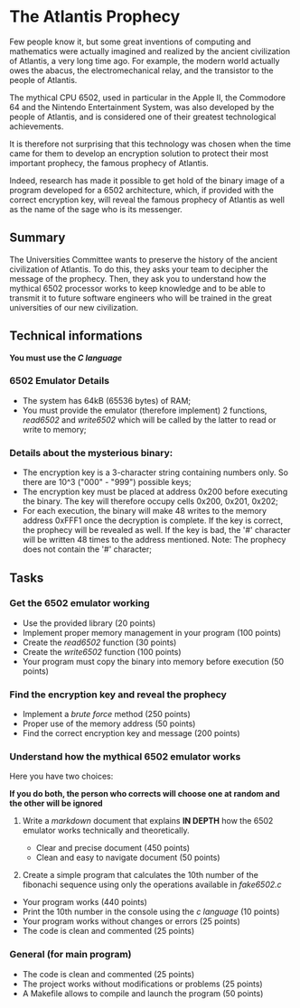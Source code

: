 # The Atlantis Prophecy
Few people know it, but some great inventions of computing and mathematics were actually imagined and realized by the ancient civilization of Atlantis, a very long time ago. For example, the modern world actually owes the abacus, the electromechanical relay, and the transistor to the people of Atlantis.

The mythical CPU 6502, used in particular in the Apple II, the Commodore 64 and the Nintendo Entertainment System, was also developed by the people of Atlantis, and is considered one of their greatest technological achievements.

It is therefore not surprising that this technology was chosen when the time came for them to develop an encryption solution to protect their most important prophecy, the famous prophecy of Atlantis.

Indeed, research has made it possible to get hold of the binary image of a program developed for a 6502 architecture, which, if provided with the correct encryption key, will reveal the famous prophecy of Atlantis as well as the name of the sage who is its messenger.

## Summary

The Universities Committee wants to preserve the history of the ancient civilization of Atlantis. To do this, they asks your team to decipher the message of the prophecy. Then, they ask you to understand how the mythical 6502 processor works to keep knowledge and to be able to transmit it to future software engineers who will be trained in the great universities of our new civilization.

## Technical informations

**You must use the *C language***

### 6502 Emulator Details
- The system has 64kB (65536 bytes) of RAM;
- You must provide the emulator (therefore implement) 2 functions, *read6502* and *write6502* which will be called by the latter to read or write to memory;

### Details about the mysterious binary:
- The encryption key is a 3-character string containing numbers only. So there are 10^3 ("000" - "999") possible keys;
- The encryption key must be placed at address 0x200 before executing the binary. The key will therefore occupy cells 0x200, 0x201, 0x202;
- For each execution, the binary will make 48 writes to the memory address 0xFFF1 once the decryption is complete. If the key is correct, the prophecy will be revealed as well. If the key is bad, the '#' character will be written 48 times to the address mentioned. Note: The prophecy does not contain the '#' character;

## Tasks

### Get the 6502 emulator working
- Use the provided library (20 points)
- Implement proper memory management in your program (100 points)
- Create the *read6502* function (30 points)
- Create the *write6502* function (100 points)
- Your program must copy the binary into memory before execution (50 points)

### Find the encryption key and reveal the prophecy
- Implement a *brute force* method (250 points)
- Proper use of the memory address (50 points)
- Find the correct encryption key and message (200 points)

### Understand how the mythical 6502 emulator works
Here you have two choices:

**If you do both, the person who corrects will choose one at random and the other will be ignored**

1. Write a *markdown* document that explains **IN DEPTH** how the 6502 emulator works technically and theoretically.
   - Clear and precise document (450 points)
   - Clean and easy to navigate document (50 points)

2. Create a simple program that calculates the 10th number of the fibonachi sequence using only the operations available in *fake6502.c*
  - Your program works (440 points)
  - Print the 10th number in the console using the *c language* (10 points)
  - Your program works without changes or errors (25 points)
  - The code is clean and commented (25 points)

### General (for main program)
- The code is clean and commented (25 points)
- The project works without modifications or problems (25 points)
- A Makefile allows to compile and launch the program (50 points)
